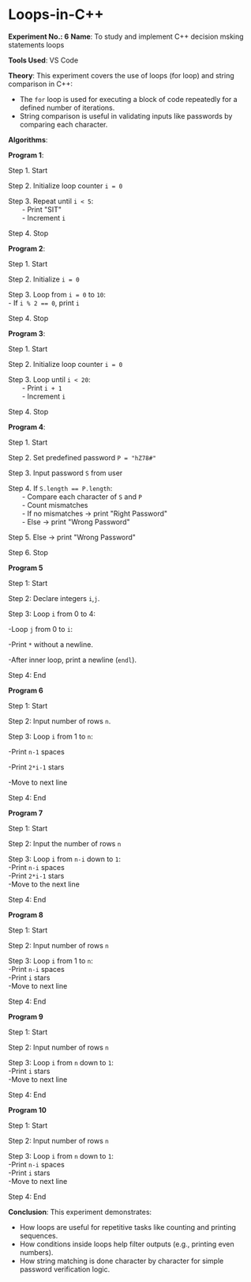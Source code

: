 # Loops-in-C++

**Experiment No.: 6**
**Name**: To study and implement C++ decision msking statements loops

**Tools Used**: VS Code

**Theory**: This experiment covers the use of loops (for loop) and string comparison in C++:

- The `for` loop is used for executing a block of code repeatedly for a defined number of iterations.
- String comparison is useful in validating inputs like passwords by comparing each character.

**Algorithms**:

**Program 1**:

Step 1. Start  

Step 2. Initialize loop counter `i = 0`  

Step 3. Repeat until `i < 5`:  
  - Print "SIT"  
  - Increment `i`  

Step 4. Stop

**Program 2**:

Step 1. Start  

Step 2. Initialize `i = 0`  

Step 3. Loop from `i = 0` to `10`:  
     - If `i % 2 == 0`, print `i`  

Step 4. Stop

**Program 3**:

Step 1. Start  

Step 2. Initialize loop counter `i = 0`  

Step 3. Loop until `i < 20`:  
  - Print `i + 1`  
  - Increment `i`  

Step 4. Stop

**Program 4**:

Step 1. Start  

Step 2. Set predefined password `P = "hZ78#"`  

Step 3. Input password `S` from user  

Step 4. If `S.length == P.length`:  
  - Compare each character of `S` and `P`  
  - Count mismatches  
  - If no mismatches → print "Right Password"  
  - Else → print "Wrong Password"  

Step 5. Else → print "Wrong Password"  

Step 6. Stop

**Program 5**

Step 1: Start

Step 2: Declare integers `i`,`j`.

Step 3: Loop `i` from 0 to 4:  

-Loop `j` from 0 to `i`:  

  -Print `*` without a newline.

-After inner loop, print a newline (`endl`).

Step 4: End

**Program 6**

Step 1: Start

Step 2: Input number of rows `n`.

Step 3: Loop `i` from 1 to `n`:  

-Print `n-1` spaces

-Print `2*i-1` stars

-Move to next line

Step 4: End

**Program 7**

Step 1: Start

Step 2: Input the number of rows `n`

Step 3: Loop `i` from `n-i` down to `1`:  
   -Print `n-i` spaces  
   -Print `2*i-1` stars  
   -Move to the next line

Step 4: End

**Program 8**

Step 1: Start

Step 2: Input number of rows `n`

Step 3: Loop `i` from 1 to `n`:  
  -Print `n-i` spaces  
  -Print `i` stars  
  -Move to next line

Step 4: End

**Program 9**

Step 1: Start

Step 2: Input number of rows `n`

Step 3: Loop `i` from `n` down to `1`:  
-Print `i` stars  
-Move to next line

Step 4: End

**Program 10**

Step 1: Start

Step 2: Input number of rows `n`

Step 3: Loop `i` from `n` down to `1`:  
-Print `n-i` spaces  
-Print `i` stars  
-Move to next line

Step 4: End

**Conclusion**: This experiment demonstrates:
- How loops are useful for repetitive tasks like counting and printing sequences.
- How conditions inside loops help filter outputs (e.g., printing even numbers).
- How string matching is done character by character for simple password verification logic.
